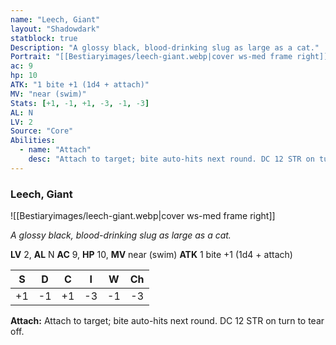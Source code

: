 ```yaml
---
name: "Leech, Giant"
layout: "Shadowdark"
statblock: true
Description: "A glossy black, blood-drinking slug as large as a cat."
Portrait: "[[Bestiaryimages/leech-giant.webp|cover ws-med frame right]]"
ac: 9
hp: 10
ATK: "1 bite +1 (1d4 + attach)"
MV: "near (swim)"
Stats: [+1, -1, +1, -3, -1, -3]
AL: N
LV: 2
Source: "Core"
Abilities:
  - name: "Attach"
    desc: "Attach to target; bite auto-hits next round. DC 12 STR on turn to tear off."
---
```


### Leech, Giant

![[Bestiaryimages/leech-giant.webp|cover ws-med frame right]]

_A glossy black, blood-drinking slug as large as a cat._

**LV** 2, **AL** N
**AC** 9, **HP** 10, **MV** near (swim)
**ATK** 1 bite +1 (1d4 + attach)

|  S  |  D  |  C  |  I  |  W  |  Ch  |
|:---:|:---:|:---:|:---:|:---:|:----:|
| +1 | -1 | +1 | -3 | -1 | -3 |

**Attach:** Attach to target; bite auto-hits next round. DC 12 STR on turn to tear off.

